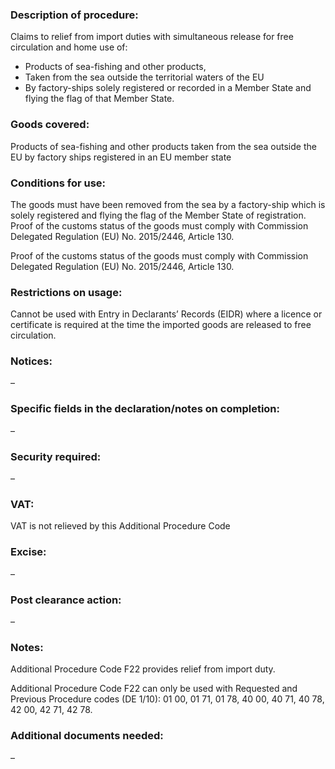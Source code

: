 ### Description of procedure:

Claims to relief from import duties with simultaneous release for free circulation and home use of:

*   Products of sea-fishing and other products,
*   Taken from the sea outside the territorial waters of the EU
*   By factory-ships solely registered or recorded in a Member State and flying the flag of that Member State.

### Goods covered:

Products of sea-fishing and other products taken from the sea outside the EU by factory ships registered in an EU member state

### Conditions for use:

The goods must have been removed from the sea by a factory-ship which is solely registered and flying the flag of the Member State of registration. Proof of the customs status of the goods must comply with Commission Delegated Regulation (EU) No. 2015/2446, Article 130.

Proof of the customs status of the goods must comply with Commission Delegated Regulation (EU) No. 2015/2446, Article 130.

### Restrictions on usage:

Cannot be used with Entry in Declarants’ Records (EIDR) where a licence or certificate is required at the time the imported goods are released to free circulation.

### Notices:

–

### Specific fields in the declaration/notes on completion:

–

### Security required:

–

### VAT:

VAT is not relieved by this Additional Procedure Code

### Excise:

–

### Post clearance action:

–

### Notes:

Additional Procedure Code F22 provides relief from import duty.

Additional Procedure Code F22 can only be used with Requested and Previous Procedure codes (DE 1/10): 01 00, 01 71, 01 78, 40 00, 40 71, 40 78, 42 00, 42 71, 42 78.

### Additional documents needed:

–